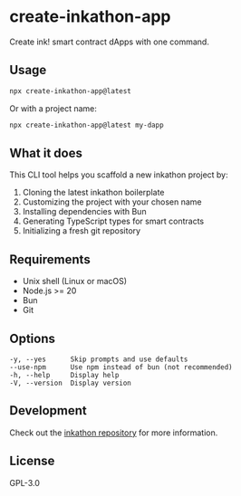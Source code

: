 # create-inkathon-app

Create ink! smart contract dApps with one command.

## Usage

```bash
npx create-inkathon-app@latest
```

Or with a project name:

```bash
npx create-inkathon-app@latest my-dapp
```

## What it does

This CLI tool helps you scaffold a new inkathon project by:

1. Cloning the latest inkathon boilerplate
2. Customizing the project with your chosen name
3. Installing dependencies with Bun
4. Generating TypeScript types for smart contracts
5. Initializing a fresh git repository

## Requirements

- Unix shell (Linux or macOS)
- Node.js >= 20
- Bun
- Git

## Options

```
-y, --yes      Skip prompts and use defaults
--use-npm      Use npm instead of bun (not recommended)
-h, --help     Display help
-V, --version  Display version
```

## Development

Check out the [inkathon repository](https://github.com/scio-labs/inkathon) for more information.

## License

GPL-3.0

